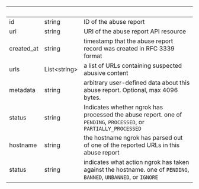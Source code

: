 <!-- Code generated for API Clients. DO NOT EDIT. -->

| &nbsp;     | &nbsp;             | &nbsp;                                                                                                          |
| ---------- | ------------------ | --------------------------------------------------------------------------------------------------------------- |
| id         | string             | ID of the abuse report                                                                                          |
| uri        | string             | URI of the abuse report API resource                                                                            |
| created_at | string             | timestamp that the abuse report record was created in RFC 3339 format                                           |
| urls       | List&lt;string&gt; | a list of URLs containing suspected abusive content                                                             |
| metadata   | string             | arbitrary user-defined data about this abuse report. Optional, max 4096 bytes.                                  |
| status     | string             | Indicates whether ngrok has processed the abuse report. one of `PENDING`, `PROCESSED`, or `PARTIALLY_PROCESSED` |
| hostname   | string             | the hostname ngrok has parsed out of one of the reported URLs in this abuse report                              |
| status     | string             | indicates what action ngrok has taken against the hostname. one of `PENDING`, `BANNED`, `UNBANNED`, or `IGNORE` |
